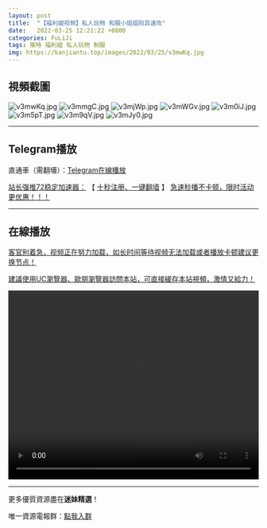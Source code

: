 ```yaml
---
layout: post
title:  "【福利姬视频】私人玩物 和服小姐姐阳具速攻"
date:   2022-03-25 12:21:22 +0800
categories: FuLiJi
tags: 推特 福利姬 私人玩物 制服
img: https://kanjiantu.top/images/2022/03/25/v3mwKq.jpg
---
```



## 視頻截圖

![v3mwKq.jpg](https://kanjiantu.top/images/2022/03/25/v3mwKq.jpg)
![v3mmgC.jpg](https://kanjiantu.top/images/2022/03/25/v3mmgC.jpg)
![v3mjWp.jpg](https://kanjiantu.top/images/2022/03/25/v3mjWp.jpg)
![v3mWGv.jpg](https://kanjiantu.top/images/2022/03/25/v3mWGv.jpg)
![v3m0iJ.jpg](https://kanjiantu.top/images/2022/03/25/v3m0iJ.jpg)
![v3m5pT.jpg](https://kanjiantu.top/images/2022/03/25/v3m5pT.jpg)
![v3m9qV.jpg](https://kanjiantu.top/images/2022/03/25/v3m9qV.jpg)
![v3mJy0.jpg](https://kanjiantu.top/images/2022/03/25/v3mJy0.jpg)

* * *
## Telegram播放

直通車（需翻墻）：[Telegram在線播放](https://t.me/mimeijingxuan/303)

<u>站长强推72稳定加速器：</u> 【 [十秒注册、一键翻墙](https://www.mimei.blog/skip/vpn.html) 】
<u>  急速秒播不卡顿，限时活动更优惠！！！</u>
* * *
## 在線播放
<u>客官别着急，视频正在努力加载，如长时间等待视频无法加载或者播放卡顿建议更换节点！</u>

<u>建議使用UC瀏覽器、歐朋瀏覽器訪問本站，可直接緩存本站視頻，激情又給力！</u>
<center><video src="https://cdn.publer.io/uploads/videos/6247f25fdb279732fb55c50a/421d684a82a2de0262532a14fa286dfb.mp4" width="100%" height="380px" controls="controls"></video></center>


* * *
更多優質資源盡在**迷妹精選**！

唯一資源電報群：[點我入群](https://t.me/mimeijingxuan)


